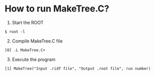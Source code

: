 # How to run MakeTree.C?

1. Start the ROOT
```
$ root -l
```

2. Compile MakeTree.C file
```
[0] .L MakeTree.C+
```

3. Execute the program
```
[1] MakeTree("Input .ridf file", "Output .root file", run number)
```
